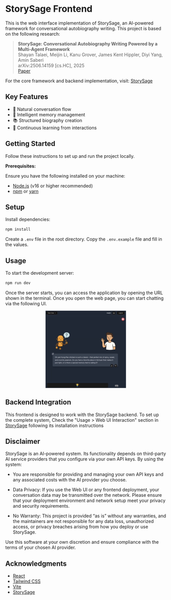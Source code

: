 # StorySage Frontend

This is the web interface implementation of StorySage, an AI-powered framework for conversational autobiography writing. This project is based on the following research:

> **StorySage: Conversational Autobiography Writing Powered by a Multi-Agent Framework**  
> Shayan Talaei, Meijin Li, Kanu Grover, James Kent Hippler, Diyi Yang, Amin Saberi  
> arXiv:2506.14159 [cs.HC], 2025  
> [Paper](https://arxiv.org/abs/2506.14159)

For the core framework and backend implementation, visit: [StorySage](https://github.com/ShayanTalaei/StorySage)

## Key Features

- 🤝 Natural conversation flow
- 🧠 Intelligent memory management
- 📚 Structured biography creation
- 🔄 Continuous learning from interactions

## Getting Started

Follow these instructions to set up and run the project locally.

**Prerequisites:**

Ensure you have the following installed on your machine:

- [Node.js](https://nodejs.org/) (v16 or higher recommended)
- [npm](https://www.npmjs.com/) or [yarn](https://yarnpkg.com/)

## Setup

Install dependencies:

```bash
npm install
```

Create a `.env` file in the root directory. Copy the `.env.example` file and fill in the values.

## Usage

To start the development server:

```bash
npm run dev
```

Once the server starts, you can access the application by opening the URL shown in the terminal. Once you open the web page, you can start chatting via the following UI.

<p align="center">
  <img src="public/screenshots/screen_shot.png" alt="StorySage Frontend Chat UI" width="50%">
</p>

## Backend Integration

This frontend is designed to work with the StorySage backend. To set up the complete system, Check the "Usage > Web UI Interaction" section in [StorySage](https://github.com/ShayanTalaei/StorySage) following its installation instructions

## Disclaimer

StorySage is an AI-powered system. Its functionality depends on third-party AI service providers that you configure via your own API keys. By using the system:

- You are responsible for providing and managing your own API keys and any associated costs with the AI provider you choose.

- Data Privacy: If you use the Web UI or any frontend deployment, your conversation data may be transmitted over the network. Please ensure that your deployment environment and network setup meet your privacy and security requirements.

- No Warranty: This project is provided “as is” without any warranties, and the maintainers are not responsible for any data loss, unauthorized access, or privacy breaches arising from how you deploy or use StorySage.

Use this software at your own discretion and ensure compliance with the terms of your chosen AI provider.

## Acknowledgments

- [React](https://reactjs.org/)
- [Tailwind CSS](https://tailwindcss.com/)
- [Vite](https://vitejs.dev/)
- [StorySage](https://github.com/ShayanTalaei/StorySage)
